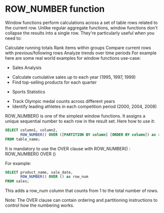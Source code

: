 # ROW_NUMBER function


Window functions perform calculations across a set of table rows related to the current row. Unlike regular aggregate functions, window functions don't collapse the results into a single row. They're particularly useful when you need to:

Calculate running totals
Rank items within groups
Compare current rows with previous/following rows
Analyze trends over time periods
For example here are some real world examples for window functions use-case:

- Sales Analysis
* Calculate cumulative sales up to each year (1995, 1997, 1999)
* Find top-selling products for each quarter
- Sports Statistics
* Track Olympic medal counts across different years
* Identify leading athletes in each competition period (2000, 2004, 2008)

ROW_NUMBER() is one of the simplest window functions. It assigns a unique sequential number to each row in the result set. Here how to use it:
```sql
SELECT column1, column2,
       ROW_NUMBER() OVER ([PARTITION BY column] [ORDER BY column]) as row_num
FROM table_name;
```
It is mandatory to use the OVER clause with ROW_NUMBER() : ROW_NUMBER() OVER ()

For example:
```sql
SELECT product_name, sale_date,
       ROW_NUMBER() OVER () as row_num
FROM sales;
```
This adds a row_num column that counts from 1 to the total number of rows.

Note: The OVER clause can contain ordering and partitioning instructions to control how the numbering works.
